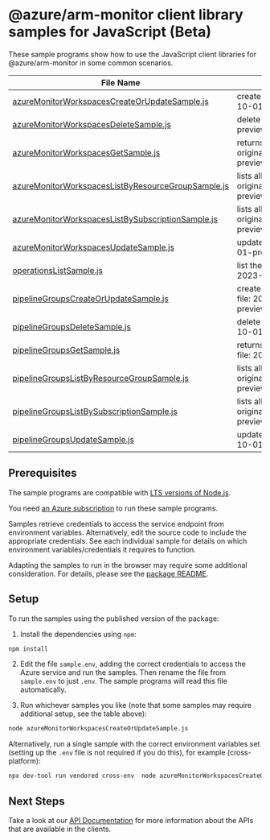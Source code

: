# @azure/arm-monitor client library samples for JavaScript (Beta)

These sample programs show how to use the JavaScript client libraries for @azure/arm-monitor in some common scenarios.

| **File Name**                                                                                         | **Description**                                                                                                                            |
| ----------------------------------------------------------------------------------------------------- | ------------------------------------------------------------------------------------------------------------------------------------------ |
| [azureMonitorWorkspacesCreateOrUpdateSample.js][azuremonitorworkspacescreateorupdatesample]           | create or update a workspace x-ms-original-file: 2023-10-01-preview/AzureMonitorWorkspaceCreate.json                                       |
| [azureMonitorWorkspacesDeleteSample.js][azuremonitorworkspacesdeletesample]                           | delete a workspace x-ms-original-file: 2023-10-01-preview/AzureMonitorWorkspaceDelete.json                                                 |
| [azureMonitorWorkspacesGetSample.js][azuremonitorworkspacesgetsample]                                 | returns the specific Azure Monitor workspace x-ms-original-file: 2023-10-01-preview/AzureMonitorWorkspaceGet.json                          |
| [azureMonitorWorkspacesListByResourceGroupSample.js][azuremonitorworkspaceslistbyresourcegroupsample] | lists all workspaces in the specified resource group x-ms-original-file: 2023-10-01-preview/AzureMonitorWorkspacesListByResourceGroup.json |
| [azureMonitorWorkspacesListBySubscriptionSample.js][azuremonitorworkspaceslistbysubscriptionsample]   | lists all workspaces in the specified subscription x-ms-original-file: 2023-10-01-preview/AzureMonitorWorkspacesListBySubscription.json    |
| [azureMonitorWorkspacesUpdateSample.js][azuremonitorworkspacesupdatesample]                           | updates part of a workspace x-ms-original-file: 2023-10-01-preview/AzureMonitorWorkspaceUpdate.json                                        |
| [operationsListSample.js][operationslistsample]                                                       | list the operations for the provider x-ms-original-file: 2023-10-01-preview/OperationsList.json                                            |
| [pipelineGroupsCreateOrUpdateSample.js][pipelinegroupscreateorupdatesample]                           | create or update a pipeline group instance. x-ms-original-file: 2023-10-01-preview/PipelineGroupCreateSyslogs.json                         |
| [pipelineGroupsDeleteSample.js][pipelinegroupsdeletesample]                                           | delete a pipeline group instance. x-ms-original-file: 2023-10-01-preview/PipelineGroupDelete.json                                          |
| [pipelineGroupsGetSample.js][pipelinegroupsgetsample]                                                 | returns the specific pipeline group instance. x-ms-original-file: 2023-10-01-preview/PipelineGroupGet.json                                 |
| [pipelineGroupsListByResourceGroupSample.js][pipelinegroupslistbyresourcegroupsample]                 | lists all workspaces in the specified resource group x-ms-original-file: 2023-10-01-preview/PipelineGroupListByResourceGroup.json          |
| [pipelineGroupsListBySubscriptionSample.js][pipelinegroupslistbysubscriptionsample]                   | lists all workspaces in the specified subscription x-ms-original-file: 2023-10-01-preview/PipelineGroupListBySubscription.json             |
| [pipelineGroupsUpdateSample.js][pipelinegroupsupdatesample]                                           | updates a pipeline group instance x-ms-original-file: 2023-10-01-preview/PipelineGroupUpdate.json                                          |

## Prerequisites

The sample programs are compatible with [LTS versions of Node.js](https://github.com/nodejs/release#release-schedule).

You need [an Azure subscription][freesub] to run these sample programs.

Samples retrieve credentials to access the service endpoint from environment variables. Alternatively, edit the source code to include the appropriate credentials. See each individual sample for details on which environment variables/credentials it requires to function.

Adapting the samples to run in the browser may require some additional consideration. For details, please see the [package README][package].

## Setup

To run the samples using the published version of the package:

1. Install the dependencies using `npm`:

```bash
npm install
```

2. Edit the file `sample.env`, adding the correct credentials to access the Azure service and run the samples. Then rename the file from `sample.env` to just `.env`. The sample programs will read this file automatically.

3. Run whichever samples you like (note that some samples may require additional setup, see the table above):

```bash
node azureMonitorWorkspacesCreateOrUpdateSample.js
```

Alternatively, run a single sample with the correct environment variables set (setting up the `.env` file is not required if you do this), for example (cross-platform):

```bash
npx dev-tool run vendored cross-env  node azureMonitorWorkspacesCreateOrUpdateSample.js
```

## Next Steps

Take a look at our [API Documentation][apiref] for more information about the APIs that are available in the clients.

[azuremonitorworkspacescreateorupdatesample]: https://github.com/Azure/azure-sdk-for-js/blob/main/sdk/monitor/arm-monitor/samples/v8-beta/javascript/azureMonitorWorkspacesCreateOrUpdateSample.js
[azuremonitorworkspacesdeletesample]: https://github.com/Azure/azure-sdk-for-js/blob/main/sdk/monitor/arm-monitor/samples/v8-beta/javascript/azureMonitorWorkspacesDeleteSample.js
[azuremonitorworkspacesgetsample]: https://github.com/Azure/azure-sdk-for-js/blob/main/sdk/monitor/arm-monitor/samples/v8-beta/javascript/azureMonitorWorkspacesGetSample.js
[azuremonitorworkspaceslistbyresourcegroupsample]: https://github.com/Azure/azure-sdk-for-js/blob/main/sdk/monitor/arm-monitor/samples/v8-beta/javascript/azureMonitorWorkspacesListByResourceGroupSample.js
[azuremonitorworkspaceslistbysubscriptionsample]: https://github.com/Azure/azure-sdk-for-js/blob/main/sdk/monitor/arm-monitor/samples/v8-beta/javascript/azureMonitorWorkspacesListBySubscriptionSample.js
[azuremonitorworkspacesupdatesample]: https://github.com/Azure/azure-sdk-for-js/blob/main/sdk/monitor/arm-monitor/samples/v8-beta/javascript/azureMonitorWorkspacesUpdateSample.js
[operationslistsample]: https://github.com/Azure/azure-sdk-for-js/blob/main/sdk/monitor/arm-monitor/samples/v8-beta/javascript/operationsListSample.js
[pipelinegroupscreateorupdatesample]: https://github.com/Azure/azure-sdk-for-js/blob/main/sdk/monitor/arm-monitor/samples/v8-beta/javascript/pipelineGroupsCreateOrUpdateSample.js
[pipelinegroupsdeletesample]: https://github.com/Azure/azure-sdk-for-js/blob/main/sdk/monitor/arm-monitor/samples/v8-beta/javascript/pipelineGroupsDeleteSample.js
[pipelinegroupsgetsample]: https://github.com/Azure/azure-sdk-for-js/blob/main/sdk/monitor/arm-monitor/samples/v8-beta/javascript/pipelineGroupsGetSample.js
[pipelinegroupslistbyresourcegroupsample]: https://github.com/Azure/azure-sdk-for-js/blob/main/sdk/monitor/arm-monitor/samples/v8-beta/javascript/pipelineGroupsListByResourceGroupSample.js
[pipelinegroupslistbysubscriptionsample]: https://github.com/Azure/azure-sdk-for-js/blob/main/sdk/monitor/arm-monitor/samples/v8-beta/javascript/pipelineGroupsListBySubscriptionSample.js
[pipelinegroupsupdatesample]: https://github.com/Azure/azure-sdk-for-js/blob/main/sdk/monitor/arm-monitor/samples/v8-beta/javascript/pipelineGroupsUpdateSample.js
[apiref]: https://learn.microsoft.com/javascript/api/@azure/arm-monitor?view=azure-node-preview
[freesub]: https://azure.microsoft.com/free/
[package]: https://github.com/Azure/azure-sdk-for-js/tree/main/sdk/monitor/arm-monitor/README.md
